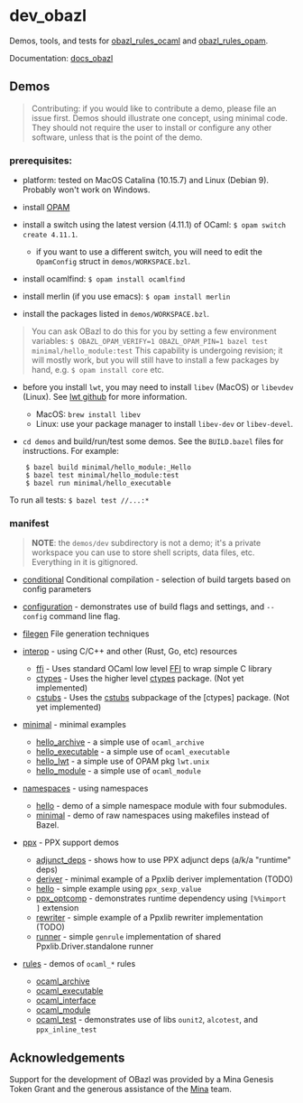 # dev_obazl

Demos, tools, and tests for
[obazl_rules_ocaml](https://github.com/obazl/rules_opam) and
[obazl_rules_opam](https://github.com/obazl/rules_opam).

Documentation: [docs_obazl](https://obazl.github.io/docs_ocaml/ug/)

## Demos

>    Contributing: if you would like to contribute a demo, please file an
>    issue first. Demos should illustrate one concept, using minimal code.
>    They should not require the user to install or configure any other
>    software, unless that is the point of the demo.

### prerequisites:

* platform: tested on MacOS Catalina (10.15.7) and Linux (Debian 9). Probably won't work on Windows.

* install [OPAM](https://opam.ocaml.org/)

* install a switch using the latest version (4.11.1) of OCaml: `$ opam switch create 4.11.1`.

  * if you want to use a different switch, you will need to edit the
    `OpamConfig` struct in `demos/WORKSPACE.bzl`.

* install ocamlfind: `$ opam install ocamlfind`

* install merlin (if you use emacs): `$ opam install merlin`

* install the packages listed in `demos/WORKSPACE.bzl`.

>    You can ask OBazl to do this for you by setting a few environment variables:
>    `$ OBAZL_OPAM_VERIFY=1 OBAZL_OPAM_PIN=1 bazel test minimal/hello_module:test`
>    This capability is undergoing revision; it will mostly work, but you will still
>    have to install a few packages by hand, e.g. `$ opam install core` etc.

  * before you install `lwt`, you may need to install `libev` (MacOS) or `libevdev`
    (Linux). See [lwt github](https://github.com/ocsigen/lwt) for more
    information.

    * MacOS:  `brew install libev`
    * Linux: use your package manager to install `libev-dev` or `libev-devel`.

* `cd demos` and build/run/test some demos. See the `BUILD.bazel` files for instructions. For example:

```
    $ bazel build minimal/hello_module:_Hello
    $ bazel test minimal/hello_module:test
    $ bazel run minimal/hello_executable
```

To run all tests:  `$ bazel test //...:*`

### manifest

> **NOTE**: the `demos/dev` subdirectory is not a demo; it's a private
       workspace you can use to store shell scripts, data files, etc. Everything in it is gitignored.

* [conditional](demos/conditional) Conditional compilation - selection of build targets based on config parameters

* [configuration](demos/configuration) - demonstrates use of build
  flags and settings, and `--config` command line flag.

* [filegen](demos/filegen) File generation techniques

* [interop](demos/interop/README.md) - using C/C++ and other (Rust, Go, etc) resources
  * [ffi](demos/interop/ffi) - Uses standard OCaml low level [FFI](https://caml.inria.fr/pub/docs/manual-ocaml/intfc.html) to wrap simple C library
  * [ctypes](demos/interop/ctypes) - Uses the higher level [ctypes](https://github.com/ocamllabs/ocaml-ctypes) package. (Not yet implemented)
  * [cstubs](demos/interop/cstubs) - Uses the [cstubs](http://simonjbeaumont.com/posts/ocaml-ctypes) subpackage of the [ctypes] package. (Not yet implemented)

* [minimal](demos/minimal) - minimal examples
  * [hello_archive](demos/minimal/hello_archive) - a simple use of `ocaml_archive`
  * [hello_executable](demos/minimal/hello_executable) - a simple use of `ocaml_executable`
  * [hello_lwt](demos/minimal/hello_lwt) - a simple use of OPAM pkg `lwt.unix`
  * [hello_module](demos/minimal/hello_module) - a simple use of `ocaml_module`

* [namespaces](demos/namespaces) - using namespaces
  * [hello](demos/namespaces/hello) - demo of a simple namespace module with four submodules.
  * [minimal](demos/namespaces/minimal) - demo of raw namespaces using makefiles instead of Bazel.

* [ppx](demos/ppx) - PPX support demos
  * [adjunct_deps](demos/ppx/adjunct_deps) - shows how to use PPX adjunct deps (a/k/a "runtime" deps)
  * [deriver](demos/ppx/deriver) - minimal example of a Ppxlib deriver implementation (TODO)
  * [hello](demos/ppx/hello) - simple example using `ppx_sexp_value`
  * [ppx_optcomp](demos/ppx/ppx_optcomp) - demonstrates runtime dependency using `[%%import ]` extension
  * [rewriter](demos/ppx/rewriter) - simple example of a Ppxlib rewriter implementation (TODO)
  * [runner](demos/ppx/runner) - simple `genrule` implementation of shared Ppxlib.Driver.standalone runner

* [rules](demos/rules) - demos of `ocaml_*` rules
  * [ocaml_archive](demos/rules/ocaml_archive)
  * [ocaml_executable](demos/rules/ocaml_executable)
  * [ocaml_interface](demos/rules/ocaml_interface)
  * [ocaml_module](demos/rules/ocaml_module)
  * [ocaml_test](demos/rules/ocaml_test) - demonstrates use of libs `ounit2`, `alcotest`, and `ppx_inline_test`

## Acknowledgements

Support for the development of OBazl was provided by a Mina Genesis
Token Grant and the generous assistance of the [Mina](https://minaprotocol.com/) team.